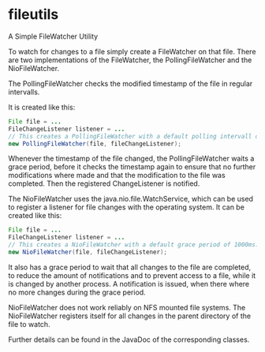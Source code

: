fileutils
=========

A Simple FileWatcher Utility

To watch for changes to a file simply create a FileWatcher on that file.
There are two implementations of the FileWatcher, the PollingFileWatcher and the NioFileWatcher.

The PollingFileWatcher checks the modified timestamp of the file in regular intervalls.

It is created like this:

```java
File file = ...
FileChangeListener listener = ...
// This creates a PollingFileWatcher with a default polling intervall of 500ms and a default grace period of 1000ms.
new PollingFileWatcher(file, fileChangeListener);
```

Whenever the timestamp of the file changed, the PollingFileWatcher waits a grace period, before
it checks the timestamp again to ensure that no further modifications where made and that the modification to the file was completed.
Then the registered ChangeListener is notified.

The NioFileWatcher uses the java.nio.file.WatchService, which can be used to register a listener for file changes with the operating system.
It can be created like this:

```java
File file = ...
FileChangeListener listener = ...
// This creates a NioFileWatcher with a default grace period of 1000ms.
new NioFileWatcher(file, fileChangeListener);
```

It also has a grace period to wait that all changes to the file are completed, to reduce the amount of notifications and to prevent
access to a file, while it is changed by another process. A notification is issued, when there where no more changes during the grace period.

NioFileWatcher does not work reliably on NFS mounted file systems.
The NioFileWatcher registers itself for all changes in the parent directory of the file to watch.

Further details can be found in the JavaDoc of the corresponding classes.